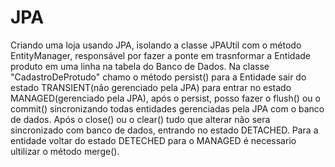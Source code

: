 # JPA
Criando uma loja usando JPA, isolando a classe  JPAUtil com o método EntityManager, responsável por fazer a ponte em trasnformar a Entidade produto em uma linha na tabela do Banco de Dados. Na classe "CadastroDeProtudo" chamo o método persist() para a Entidade sair do estado TRANSIENT(não gerenciado pela JPA) para entrar no estado MANAGED(gerenciado pela JPA), após o persist, posso fazer o flush() ou o commit() sincronizando todas entidades gerenciadas pela JPA com o banco de dados. Após o close() ou o clear() tudo que alterar não sera sincronizado com banco de dados, entrando no estado DETACHED. Para a entidade voltar do estado DETECHED para o MANAGED é necessario ultilizar o método merge().
